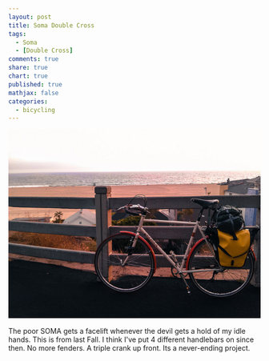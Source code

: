 ```yaml
---
layout: post
title: Soma Double Cross
tags: 
  - Soma 
  - [Double Cross]
comments: true
share: true
chart: true
published: true
mathjax: false
categories: 
  - bicycling
---
```


![Soma Double Cross @ Santa Monica Beach](/img/post/7595650584_975b94fc31_z.jpg)

The poor SOMA gets a facelift whenever the devil gets a hold of my idle hands. This is from last Fall. I think I've put 4 different handlebars on since then. No more fenders. A triple crank up front. Its a never-ending project.